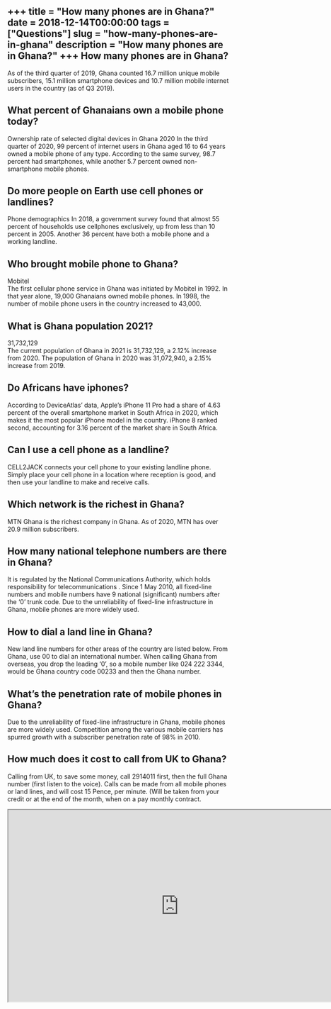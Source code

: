 +++
title = "How many phones are in Ghana?"
date = 2018-12-14T00:00:00
tags = ["Questions"]
slug = "how-many-phones-are-in-ghana"
description = "How many phones are in Ghana?"
+++
How many phones are in Ghana?
-----------------------------

As of the third quarter of 2019, Ghana counted 16.7 million unique mobile subscribers, 15.1 million smartphone devices and 10.7 million mobile internet users in the country (as of Q3 2019).

What percent of Ghanaians own a mobile phone today?
---------------------------------------------------

Ownership rate of selected digital devices in Ghana 2020 In the third quarter of 2020, 99 percent of internet users in Ghana aged 16 to 64 years owned a mobile phone of any type. According to the same survey, 98.7 percent had smartphones, while another 5.7 percent owned non-smartphone mobile phones.

Do more people on Earth use cell phones or landlines?
-----------------------------------------------------

Phone demographics In 2018, a government survey found that almost 55 percent of households use cellphones exclusively, up from less than 10 percent in 2005. Another 36 percent have both a mobile phone and a working landline.

Who brought mobile phone to Ghana?
----------------------------------

Mobitel  
The first cellular phone service in Ghana was initiated by Mobitel in 1992. In that year alone, 19,000 Ghanaians owned mobile phones. In 1998, the number of mobile phone users in the country increased to 43,000.

What is Ghana population 2021?
------------------------------

31,732,129  
The current population of Ghana in 2021 is 31,732,129, a 2.12% increase from 2020. The population of Ghana in 2020 was 31,072,940, a 2.15% increase from 2019.

Do Africans have iphones?
-------------------------

According to DeviceAtlas’ data, Apple’s iPhone 11 Pro had a share of 4.63 percent of the overall smartphone market in South Africa in 2020, which makes it the most popular iPhone model in the country. iPhone 8 ranked second, accounting for 3.16 percent of the market share in South Africa.

Can I use a cell phone as a landline?
-------------------------------------

CELL2JACK connects your cell phone to your existing landline phone. Simply place your cell phone in a location where reception is good, and then use your landline to make and receive calls.

Which network is the richest in Ghana?
--------------------------------------

MTN Ghana is the richest company in Ghana. As of 2020, MTN has over 20.9 million subscribers.

How many national telephone numbers are there in Ghana?
-------------------------------------------------------

It is regulated by the National Communications Authority, which holds responsibility for telecommunications . Since 1 May 2010, all fixed-line numbers and mobile numbers have 9 national (significant) numbers after the ‘0’ trunk code. Due to the unreliability of fixed-line infrastructure in Ghana, mobile phones are more widely used.

How to dial a land line in Ghana?
---------------------------------

New land line numbers for other areas of the country are listed below. From Ghana, use 00 to dial an international number. When calling Ghana from overseas, you drop the leading ‘0’, so a mobile number like 024 222 3344, would be Ghana country code 00233 and then the Ghana number.

What’s the penetration rate of mobile phones in Ghana?
------------------------------------------------------

Due to the unreliability of fixed-line infrastructure in Ghana, mobile phones are more widely used. Competition among the various mobile carriers has spurred growth with a subscriber penetration rate of 98% in 2010.

How much does it cost to call from UK to Ghana?
-----------------------------------------------

Calling from UK, to save some money, call 2914011 first, then the full Ghana number (first listen to the voice). Calls can be made from all mobile phones or land lines, and will cost 15 Pence, per minute. (Will be taken from your credit or at the end of the month, when on a pay monthly contract.

<iframe allow="accelerometer; autoplay; clipboard-write; encrypted-media; gyroscope; picture-in-picture" allowfullscreen="" class="__youtube_prefs__  epyt-is-override  no-lazyload" data-no-lazy="1" data-origheight="433" data-origwidth="770" data-skipgform_ajax_framebjll="" height="433" id="_ytid_24933" loading="lazy" src="https://www.youtube.com/embed/6MWrnEPlDDo?enablejsapi=1&autoplay=0&cc_load_policy=0&cc_lang_pref=&iv_load_policy=1&loop=0&modestbranding=0&rel=1&fs=1&playsinline=0&autohide=2&theme=dark&color=red&controls=1&" title="YouTube player" width="770"></iframe>